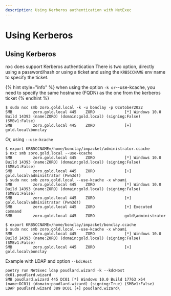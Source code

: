 ```yaml
---
description: Using Kerberos authentication with NetExec
---
```


# Using Kerberos

## Using Kerberos

nxc does support Kerberos authentication There is two option, directly using a password/hash or using a ticket and using the `KRB5CCNAME` env name to specify the ticket.

{% hint style="info" %}
when using the option `-k or`--use-kcache, you need to specify the same hostname (FQDN) as the one from the kerberos ticket
{% endhint %}

```
$ sudo nxc smb zoro.gold.local -k -u bonclay -p Ocotober2022
SMB         zoro.gold.local 445    ZORO             [*] Windows 10.0 Build 14393 (name:ZORO) (domain:gold.local) (signing:False) (SMBv1:False)
SMB         zoro.gold.local 445    ZORO             [+] gold.local\bonclay
```

Or, using `--use-kcache`

```
$ export KRB5CCNAME=/home/bonclay/impacket/administrator.ccache 
$ nxc smb zoro.gold.local --use-kcache
SMB         zoro.gold.local 445    ZORO             [*] Windows 10.0 Build 14393 (name:ZORO) (domain:gold.local) (signing:False) (SMBv1:False)
SMB         zoro.gold.local 445    ZORO             [+] gold.local\administrator (Pwn3d!)
$ sudo nxc smb zoro.gold.local --use-kcache -x whoami
SMB         zoro.gold.local 445    ZORO             [*] Windows 10.0 Build 14393 (name:ZORO) (domain:gold.local) (signing:False) (SMBv1:False)
SMB         zoro.gold.local 445    ZORO             [+] gold.local\administrator (Pwn3d!)
SMB         zoro.gold.local 445    ZORO             [+] Executed command 
SMB         zoro.gold.local 445    ZORO             gold\administrator

$ export KRB5CCNAME=/home/bonclay/impacket/bonclay.ccache
$ sudo nxc smb zoro.gold.local --use-kcache -x whoami
SMB         zoro.gold.local 445    ZORO             [*] Windows 10.0 Build 14393 (name:ZORO) (domain:gold.local) (signing:False) (SMBv1:False)
SMB         zoro.gold.local 445    ZORO             [+] gold.local\bonclay
```

Example with LDAP and option `--kdcHost`

```
poetry run NetExec ldap poudlard.wizard -k --kdcHost dc01.poudlard.wizard 
SMB poudlard.wizard 445 DC01 [*] Windows 10.0 Build 17763 x64 (name:DC01) (domain:poudlard.wizard) (signing:True) (SMBv1:False) 
LDAP poudlard.wizard 389 DC01 [+] poudlard.wizard\
```
